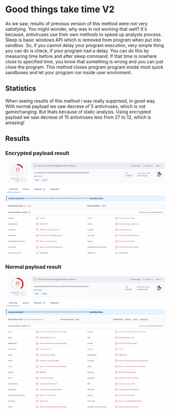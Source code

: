 # Good things take time V2
As we saw, results of previous version of this method were not very satisfying. You might wonder, why was in not working that well? It's because, antiviruses use their own methods to speed up analysis process. Sleep is basic windows API which is removed from program when put into sandbox. So, if you cannot delay your program execution, very simple thing you can do is check, if your program had a delay. You can do this by measuring time before and after sleep command. If that time is nowhere close to specified time, you know that something is wrong and you can just close the program. This method closes program program inside most quick sandboxes and let your program run inside user enviroment.
## Statistics
When seeing results of this method i was really supprised, in good way. With normal payload we saw decrese of 5 antiviruses, which is not gamechanging. But thats because of static analysis. Using encrypted payload we saw decrese of 15 antiviruses less from 27 to 12, which is amazing!
## Results
### Encrypted payload result
![Encrypted](/images/gttt_v2_encr.png)
### Normal payload result
![Normal](/images/gttt_v2.png)
